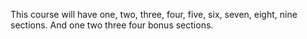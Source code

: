This course will have one, two, three, four, five, six, seven, eight, nine sections. And one two three four bonus sections.
